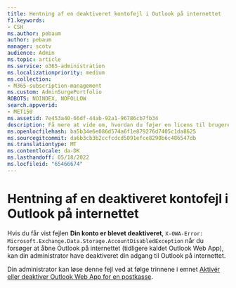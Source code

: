 ```yaml
---
title: Hentning af en deaktiveret kontofejl i Outlook på internettet
f1.keywords:
- CSH
ms.author: pebaum
author: pebaum
manager: scotv
audience: Admin
ms.topic: article
ms.service: o365-administration
ms.localizationpriority: medium
ms.collection:
- M365-subscription-management
ms.custom: AdminSurgePortfolio
ROBOTS: NOINDEX, NOFOLLOW
search.appverid:
- MET150
ms.assetid: 7e453a40-66df-44ab-92a1-96786cb7fb34
description: Få mere at vide om, hvordan du føjer en licens til brugere uden licens for at rette fejlen deaktiveret konto.
ms.openlocfilehash: ba5b34e6e086d574a6f1e879276d7405c1da8625
ms.sourcegitcommit: da6b3cb3b2ccfcdcd5091efce8290b6c486547db
ms.translationtype: MT
ms.contentlocale: da-DK
ms.lasthandoff: 05/18/2022
ms.locfileid: "65466674"
---
```

# <a name="getting-an-account-disabled-error-in-outlook-on-the-web"></a>Hentning af en deaktiveret kontofejl i Outlook på internettet

Hvis du får vist fejlen **Din konto er blevet deaktiveret**, `X-OWA-Error: Microsoft.Exchange.Data.Storage.AccountDisabledException` når du forsøger at åbne Outlook på internettet (tidligere kaldet Outlook Web App), kan din administrator have deaktiveret din adgang til Outlook på internettet.

Din administrator kan løse denne fejl ved at følge trinnene i emnet [Aktivér eller deaktiver Outlook Web App for en postkasse](/exchange/recipients-in-exchange-online/manage-user-mailboxes/enable-or-disable-outlook-web-app).
